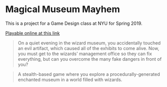 # Magical Museum Mayhem

This is a project for a Game Design class at NYU for Spring 2019.


[Playable online at this link](https://dmistomin.itch.io/mmm-playtest)

>On a quiet evening in the wizard museum, you accidentally touched an evil artifact, which caused all of the exhibits to come alive. Now, you must get to the wizards’ management office so they can fix everything, but can you overcome the many fake dangers in front of you?

>A stealth-based game where you explore a procedurally-generated enchanted museum in a world filled with wizards.
